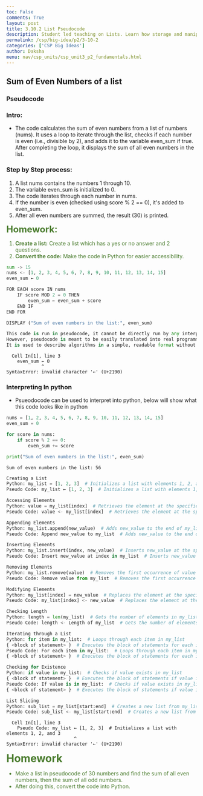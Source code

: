 ```yaml
---
toc: False
comments: True
layout: post
title: 3.10.2 List Pseudocode
description: Student led teaching on Lists. Learn how storage and manipulation of multiple items using indexing to access individual elements.
permalink: /csp/big-idea/p2/3-10-2
categories: ['CSP Big Ideas']
author: Daksha
menu: nav/csp_units/csp_unit3_p2_fundamentals.html
---
```


## Sum of Even Numbers of a list

### Pseudocode

### Intro: 
- The code calculates the sum of even numbers from a list of numbers (nums). It uses a loop to iterate through the list, checks if each number is even (i.e., divisible by 2), and adds it to the variable even_sum if true. After completing the loop, it displays the sum of all even numbers in the list.

### Step by Step process:
1. A list nums contains the numbers 1 through 10.
2. The variable even_sum is initialized to 0.
3. The code iterates through each number in nums.
4. If the number is even (checked using score % 2 == 0), it's added to even_sum.
5. After all even numbers are summed, the result (30) is printed.

<span style="color: #4A7C2E; font-size: 24px; font-weight: bold;"> Homework:</span>

<ol style="color: #4A7C2E;">
    <li><strong>Create a list:</strong> Create a list which has a yes or no answer and 2 questions.</li>
    <li><strong>Convert the code:</strong> Make the code in Python for easier accessibility.</li>
</ol>



```python
sum -> 15
nums <- [1, 2, 3, 4, 5, 6, 7, 8, 9, 10, 11, 12, 13, 14, 15]
even_sum ← 0

FOR EACH score IN nums
    IF score MOD 2 = 0 THEN
        even_sum ← even_sum + score
    END IF
END FOR

DISPLAY ("Sum of even numbers in the list:", even_sum)

This code is run in pseudocode, it cannot be directly run by any interpreter or compiler. 
However, pseudocode is meant to be easily translated into real programming languages like Python, Java, C++, etc. 
It is used to describe algorithms in a simple, readable format without worrying about syntax rules of any specific language.
```


      Cell In[1], line 3
        even_sum ← 0
                 ^
    SyntaxError: invalid character '←' (U+2190)



### Interpreting In python
- Psueodocode can be used to interpret into python, below will show what this code looks like in python


```python
nums = [1, 2, 3, 4, 5, 6, 7, 8, 9, 10, 11, 12, 13, 14, 15]
even_sum = 0

for score in nums:
    if score % 2 == 0:
        even_sum += score

print("Sum of even numbers in the list:", even_sum)

```

    Sum of even numbers in the list: 56



```python
Creating a List
Python: my_list = [1, 2, 3]  # Initializes a list with elements 1, 2, and 3
Pseudo Code: my_list ← [1, 2, 3]  # Initializes a list with elements 1, 2, and 3

Accessing Elements
Python: value = my_list[index]  # Retrieves the element at the specified index from my_list
Pseudo Code: value <- my_list[index]  # Retrieves the element at the specified index from my_list

Appending Elements
Python: my_list.append(new_value)  # Adds new_value to the end of my_list
Pseudo Code: Append new_value to my_list  # Adds new_value to the end of my_list

Inserting Elements
Python: my_list.insert(index, new_value)  # Inserts new_value at the specified index in my_list
Pseudo Code: Insert new_value at index in my_list  # Inserts new_value at the specified index in my_list

Removing Elements
Python: my_list.remove(value)  # Removes the first occurrence of value from my_list
Pseudo Code: Remove value from my_list  # Removes the first occurrence of value from my_list

Modifying Elements
Python: my_list[index] = new_value  # Replaces the element at the specified index with new_value
Pseudo Code: my_list[index] <- new_value  # Replaces the element at the specified index with new_value

Checking Length
Python: length = len(my_list)  # Gets the number of elements in my_list
Pseudo Code: length <- Length of my_list  # Gets the number of elements in my_list

Iterating through a List
Python: for item in my_list:  # Loops through each item in my_list
{ <block of statement> }  # Executes the block of statements for each item
Pseudo Code: For each item in my_list:  # Loops through each item in my_list
{ <block of statement> }  # Executes the block of statements for each item

Checking for Existence
Python: if value in my_list:  # Checks if value exists in my_list
{ <block of statement> }  # Executes the block of statements if value is found
Pseudo Code: If value is in my_list:  # Checks if value exists in my_list
{ <block of statement> }  # Executes the block of statements if value is found

List Slicing
Python: sub_list = my_list[start:end]  # Creates a new list from my_list starting at start index to end index (exclusive)
Pseudo Code: sub_list <- my_list[start:end]  # Creates a new list from my_list starting at start index to end index (exclusive)

```


      Cell In[1], line 3
        Pseudo Code: my_list ← [1, 2, 3]  # Initializes a list with elements 1, 2, and 3
                             ^
    SyntaxError: invalid character '←' (U+2190)



<span style="color: #4A7C2E; font-size: 28px; font-weight: bold;"> Homework</span>

<ul style="color: #4A7C2E;">
    <li>Make a list in pseudocode of 30 numbers and find the sum of all even numbers, then the sum of all odd numbers.</li>
    <li>After doing this, convert the code into Python.</li>
</ul>

